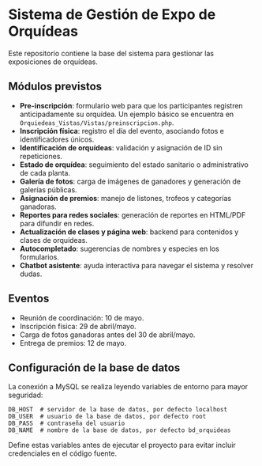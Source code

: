# Sistema de Gestión de Expo de Orquídeas

Este repositorio contiene la base del sistema para gestionar las exposiciones de orquídeas.

## Módulos previstos
- **Pre-inscripción**: formulario web para que los participantes registren anticipadamente su orquídea. Un ejemplo básico se encuentra en `Orquiedeas_Vistas/Vistas/preinscripcion.php`.
- **Inscripción física**: registro el día del evento, asociando fotos e identificadores únicos.
- **Identificación de orquídeas**: validación y asignación de ID sin repeticiones.
- **Estado de orquídea**: seguimiento del estado sanitario o administrativo de cada planta.
- **Galería de fotos**: carga de imágenes de ganadores y generación de galerías públicas.
- **Asignación de premios**: manejo de listones, trofeos y categorías ganadoras.
- **Reportes para redes sociales**: generación de reportes en HTML/PDF para difundir en redes.
- **Actualización de clases y página web**: backend para contenidos y clases de orquídeas.
- **Autocompletado**: sugerencias de nombres y especies en los formularios.
- **Chatbot asistente**: ayuda interactiva para navegar el sistema y resolver dudas.

## Eventos
- Reunión de coordinación: 10 de mayo.
- Inscripción física: 29 de abril/mayo.
- Carga de fotos ganadoras antes del 30 de abril/mayo.
- Entrega de premios: 12 de mayo.

## Configuración de la base de datos

La conexión a MySQL se realiza leyendo variables de entorno para mayor seguridad:

```
DB_HOST  # servidor de la base de datos, por defecto localhost
DB_USER  # usuario de la base de datos, por defecto root
DB_PASS  # contraseña del usuario
DB_NAME  # nombre de la base de datos, por defecto bd_orquideas
```

Define estas variables antes de ejecutar el proyecto para evitar incluir credenciales en el código fuente.

